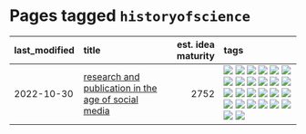 # Pages tagged `historyofscience`

|last_modified|title|est. idea maturity|tags
|:---|:---|---:|:---|
|2022-10-30|[research and publication in the age of social media](../research-and-social.md)|2752|[![](https://img.shields.io/badge/tag-arxiv-683f3)](../tags/arxiv.md) [![](https://img.shields.io/badge/tag-citation-96bcc)](../tags/citation.md) [![](https://img.shields.io/badge/tag-corrections-77485f)](../tags/corrections.md) [![](https://img.shields.io/badge/tag-credit-e839f4)](../tags/credit.md) [![](https://img.shields.io/badge/tag-curation-b08442)](../tags/curation.md) [![](https://img.shields.io/badge/tag-discoverability-e6ab9)](../tags/discoverability.md) [![](https://img.shields.io/badge/tag-discussion-abf295)](../tags/discussion.md) [![](https://img.shields.io/badge/tag-feed-97a75e)](../tags/feed.md) [![](https://img.shields.io/badge/tag-git-29349d)](../tags/git.md) [![](https://img.shields.io/badge/tag-git-29349d)](../tags/git.md) [![](https://img.shields.io/badge/tag-historyofscience-50c04b)](../tags/historyofscience.md) [![](https://img.shields.io/badge/tag-mastodon-4072a1)](../tags/mastodon.md) [![](https://img.shields.io/badge/tag-openreview-7c795e)](../tags/openreview.md) [![](https://img.shields.io/badge/tag-paperswithcode-95bed6)](../tags/paperswithcode.md) [![](https://img.shields.io/badge/tag-platform-1743a)](../tags/platform.md) [![](https://img.shields.io/badge/tag-publication-12f6d5)](../tags/publication.md) [![](https://img.shields.io/badge/tag-reproducibility-c92725)](../tags/reproducibility.md) [![](https://img.shields.io/badge/tag-research-43d799)](../tags/research.md) [![](https://img.shields.io/badge/tag-retractions-d548d8)](../tags/retractions.md) [![](https://img.shields.io/badge/tag-search-98b52b)](../tags/search.md) [![](https://img.shields.io/badge/tag-socialmedia-7fe3bd)](../tags/socialmedia.md) [![](https://img.shields.io/badge/tag-stackoverflow-1dc0d1)](../tags/stackoverflow.md) [![](https://img.shields.io/badge/tag-subscription-4d5a4)](../tags/subscription.md) [![](https://img.shields.io/badge/tag-transparency-e168be)](../tags/transparency.md) [![](https://img.shields.io/badge/tag-twitter-96f12e)](../tags/twitter.md) [![](https://img.shields.io/badge/tag-validation-5e378d)](../tags/validation.md)|